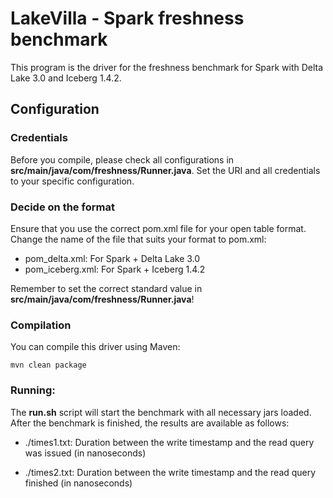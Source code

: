 # LakeVilla - Spark freshness benchmark

This program is the driver for the freshness benchmark for Spark with Delta Lake 3.0 and Iceberg 1.4.2. 

## Configuration

### Credentials

Before you compile, please check all configurations in **src/main/java/com/freshness/Runner.java**. Set the URI and all credentials to your specific configuration.

### Decide on the format

Ensure that you use the correct pom.xml file for your open table format. Change the name of the file that suits your format to pom.xml:

- pom_delta.xml: For Spark + Delta Lake 3.0
- pom_iceberg.xml: For Spark + Iceberg 1.4.2

Remember to set the correct standard value in **src/main/java/com/freshness/Runner.java**!

### Compilation

You can compile this driver using Maven:

````mvn clean package````

### Running:

The **run.sh** script will start the benchmark with all necessary jars loaded. After the benchmark is finished, the results are available as follows:

- ./times1.txt: Duration between the write timestamp and the read query was issued (in nanoseconds)

- ./times2.txt: Duration between the write timestamp and the read query finished (in nanoseconds)
